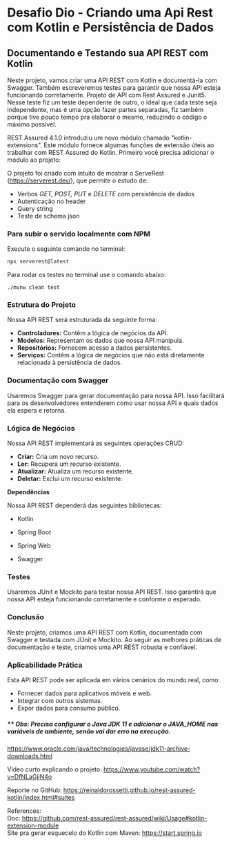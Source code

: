 # Desafio Dio - Criando uma Api Rest com Kotlin e Persistência de Dados
## **Documentando e Testando sua API REST com Kotlin**

Neste projeto, vamos criar uma API REST com Kotlin e documentá-la com Swagger. Também escreveremos testes para garantir que nossa API esteja funcionando corretamente. Projeto de API com Rest Assured e Junit5. Nesse teste fiz um teste dependente de outro, o ideal que cada teste seja independente, mas é uma opção fazer partes separadas, fiz também porque tive pouco tempo pra elaborar o mesmo, reduzindo o código o máximo possível.

REST Assured 4.1.0 introduziu um novo módulo chamado "kotlin-extensions". Este módulo fornece algumas funções de extensão úteis ao trabalhar com REST Assured do Kotlin. Primeiro você precisa adicionar o módulo ao projeto:

O projeto foi criado com intuito de mostrar o ServeRest (https://serverest.dev/), que permite o estudo de:

- Verbos *GET, POST, PUT* e *DELETE* com persistência de dados
- Autenticação no header
- Query string
- Teste de schema json


### Para subir o servido localmente com NPM

Execute o seguinte comando no terminal:  

```sh
npx serverest@latest
```

Para rodar os testes no terminal use o comando abaixo:
```
./mvnw clean test
```


### **Estrutura do Projeto**

Nossa API REST será estruturada da seguinte forma:

- **Controladores:** Contêm a lógica de negócios da API.
- **Modelos:** Representam os dados que nossa API manipula.
- **Repositórios:** Fornecem acesso a dados persistentes.
- **Serviços:** Contêm a lógica de negócios que não está diretamente relacionada à persistência de dados.

### **Documentação com Swagger**

Usaremos Swagger para gerar documentação para nossa API. Isso facilitará para os desenvolvedores entenderem como usar nossa API e quais dados ela espera e retorna.

### **Lógica de Negócios**

Nossa API REST implementará as seguintes operações CRUD:

- **Criar:** Cria um novo recurso.
- **Ler:** Recupera um recurso existente.
- **Atualizar:** Atualiza um recurso existente.
- **Deletar:** Exclui um recurso existente.

**Dependências**

Nossa API REST dependerá das seguintes bibliotecas:

- Kotlin

- Spring Boot

- Spring Web

- Swagger

  

### **Testes**

Usaremos JUnit e Mockito para testar nossa API REST. Isso garantirá que nossa API esteja funcionando corretamente e conforme o esperado.

### **Conclusão**

Neste projeto, criamos uma API REST com Kotlin, documentada com Swagger e testada com JUnit e Mockito. Ao seguir as melhores práticas de documentação e teste, criamos uma API REST robusta e confiável.

### **Aplicabilidade Prática**

Esta API REST pode ser aplicada em vários cenários do mundo real, como:

- Fornecer dados para aplicativos móveis e web.
- Integrar com outros sistemas.
- Expor dados para consumo público.



##### ** Obs: Precisa configurar o Java JDK 11 e adicionar o JAVA_HOME nas variáveis de ambiente, senão vai dar erro na execução.

https://www.oracle.com/java/technologies/javase/jdk11-archive-downloads.html

Vídeo curto explicando o projeto:
https://www.youtube.com/watch?v=DfNLaGjjN4o  

Reporte no GitHub: https://reinaldorossetti.github.io/rest-assured-kotlin/index.html#suites  

References:  
Doc: https://github.com/rest-assured/rest-assured/wiki/Usage#kotlin-extension-module  
Site pra gerar esquecelo do Kotlin com Maven: https://start.spring.io  

